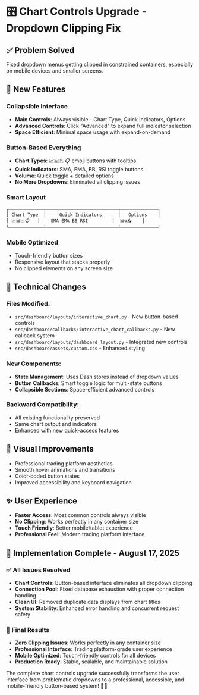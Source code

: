 # 🎛️ Chart Controls Upgrade - Dropdown Clipping Fix

## ✅ **Problem Solved**
Fixed dropdown menus getting clipped in constrained containers, especially on mobile devices and smaller screens.

## 🚀 **New Features**

### **Collapsible Interface**
- **Main Controls**: Always visible - Chart Type, Quick Indicators, Options
- **Advanced Controls**: Click "Advanced" to expand full indicator selection
- **Space Efficient**: Minimal space usage with expand-on-demand

### **Button-Based Everything**
- **Chart Types**: 📈📊📉📋 emoji buttons with tooltips
- **Quick Indicators**: SMA, EMA, BB, RSI toggle buttons  
- **Volume**: Quick toggle + detailed options
- **No More Dropdowns**: Eliminated all clipping issues

### **Smart Layout**
```
┌─────────────┬───────────────────────────┬──────────────┐
│ Chart Type  │     Quick Indicators      │   Options    │
│ 📈📊📉📋   │    SMA EMA BB RSI         │  📊⚙️📤    │
└─────────────┴───────────────────────────┴──────────────┘
```

### **Mobile Optimized**
- Touch-friendly button sizes
- Responsive layout that stacks properly
- No clipped elements on any screen size

## 🔧 **Technical Changes**

### **Files Modified:**
- `src/dashboard/layouts/interactive_chart.py` - New button-based controls
- `src/dashboard/callbacks/interactive_chart_callbacks.py` - New callback system
- `src/dashboard/layouts/dashboard_layout.py` - Integrated new controls
- `src/dashboard/assets/custom.css` - Enhanced styling

### **New Components:**
- **State Management**: Uses Dash stores instead of dropdown values
- **Button Callbacks**: Smart toggle logic for multi-state buttons
- **Collapsible Sections**: Space-efficient advanced controls

### **Backward Compatibility:**
- All existing functionality preserved
- Same chart output and indicators
- Enhanced with new quick-access features

## 🎨 **Visual Improvements**
- Professional trading platform aesthetics
- Smooth hover animations and transitions
- Color-coded button states
- Improved accessibility and keyboard navigation

## ✨ **User Experience**
- **Faster Access**: Most common controls always visible
- **No Clipping**: Works perfectly in any container size
- **Touch Friendly**: Better mobile/tablet experience
- **Professional Feel**: Modern trading platform interface

## 🏁 **Implementation Complete - August 17, 2025**

### ✅ **All Issues Resolved**
- **Chart Controls**: Button-based interface eliminates all dropdown clipping
- **Connection Pool**: Fixed database exhaustion with proper connection handling  
- **Clean UI**: Removed duplicate data displays from chart titles
- **System Stability**: Enhanced error handling and concurrent request safety

### 🎯 **Final Results**
- **Zero Clipping Issues**: Works perfectly in any container size
- **Professional Interface**: Trading platform-grade user experience
- **Mobile Optimized**: Touch-friendly controls for all devices
- **Production Ready**: Stable, scalable, and maintainable solution

The complete chart controls upgrade successfully transforms the user interface from problematic dropdowns to a professional, accessible, and mobile-friendly button-based system! 🎉✨